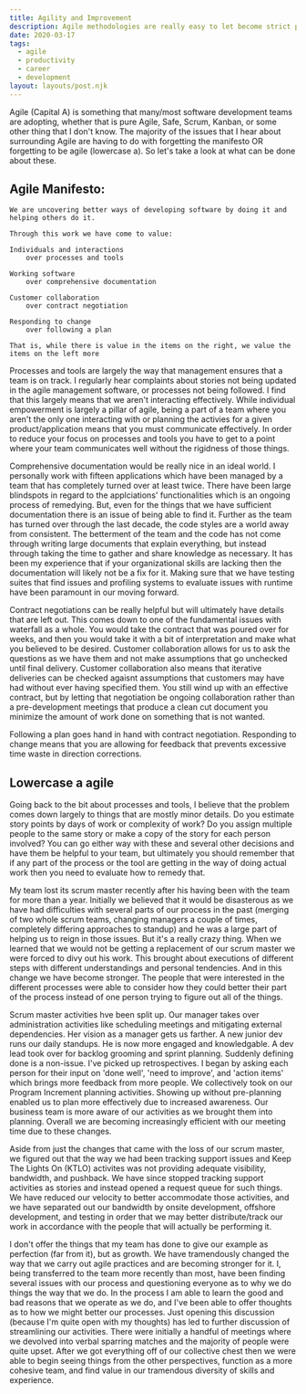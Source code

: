 ```yaml
---  
title: Agility and Improvement  
description: Agile methodologies are really easy to let become strict process instead of dynamic workflow  
date: 2020-03-17  
tags:  
  - agile  
  - productivity
  - career
  - development  
layout: layouts/post.njk  
---  
```


Agile (Capital A) is something that many/most software development teams are adopting, whether that is pure Agile, Safe, Scrum, Kanban, or some other thing that I don't know. The majority of the issues that I hear about surrounding Agile are having to do with forgetting the manifesto OR forgetting to be agile (lowercase a). So let's take a look at what can be done about these.

## Agile Manifesto:
```
We are uncovering better ways of developing software by doing it and helping others do it.

Through this work we have come to value:

Individuals and interactions 
	over processes and tools

Working software 
	over comprehensive documentation

Customer collaboration 
	over contract negotiation

Responding to change 
	over following a plan

That is, while there is value in the items on the right, we value the items on the left more
```

Processes and tools are largely the way that management ensures that a team is on track. I regularly hear complaints about stories not being updated in the agile management software, or processes not being followed. I find that this largely means that we aren't interacting effectively. While individual empowerment is largely a pillar of agile, being a part of a team where you aren't the only one interacting with or planning the activies for a given product/application means that you must communicate effectively. In order to reduce your focus on processes and tools you have to get to a point where your team communicates well without the rigidness of those things.

Comprehensive documentation would be really nice in an ideal world. I personally work with fifteen applications which have been managed by a team that has completely turned over at least twice. There have been large blindspots in regard to the applciations' functionalities which is an ongoing process of remedying. But, even for the things that we have sufficient documentation there is an issue of being able to find it. Further as the team has turned over through the last decade, the code styles are a world away from consistent. The betterment of the team and the code has not come through writing large documents that explain everything, but instead through taking the time to gather and share knowledge as necessary. It has been my experience that if your organizational skills are lacking then the documentation will likely not be a fix for it. Making sure that we have testing suites that find issues and profiling systems to evaluate issues with runtime have been paramount in our moving forward. 

Contract negotiations can be really helpful but will ultimately have details that are left out. This comes down to one of the fundamental issues with waterfall as a whole. You would take the contract that was poured over for weeks, and then you would take it with a bit of interpretation and make what you believed to be desired. Customer collaboration allows for us to ask the questions as we have them and not make assumptions that go unchecked until final delivery. Customer collaboration also means that iterative deliveries can be checked agaisnt assumptions that customers may have had without ever having specified them. You still wind up with an effective contract, but by letting that negotiation be ongoing collaboration rather than a pre-development meetings that produce a clean cut document you minimize the amount of work done on something that is not wanted. 

Following a plan goes hand in hand with contract negotiation. Responding to change means that you are allowing for feedback that prevents excessive time waste in direction corrections. 

## Lowercase a agile

Going back to the bit about processes and tools, I believe that the problem comes down largely to things that are mostly minor details. Do you estimate story points by days of work or complexity of work? Do you assign multiple people to the same story or make a copy of the story for each person involved? You can go either way with these and several other decisions and have them be helpful to your team, but ultimately you should remember that if any part of the process or the tool are getting in the way of doing actual work then you need to evaluate how to remedy that. 

My team lost its scrum master recently after his having been with the team for more than a year. Initially we believed that it would be disasterous as we have had difficulties with several parts of our process in the past (merging of two whole scrum teams, changing managers a couple of times, completely differing approaches to standup) and he was a large part of helping us to reign in those issues. But it's a really crazy thing. When we learned that we would not be getting a replacement of our scrum master we were forced to divy out his work. This brought about executions of different steps with different understandings and personal tendencies. And in this change we have become stronger. The people that were interested in the different processes were able to consider how they could better their part of the process instead of one person trying to figure out all of the things. 

Scrum master activities hve been split up. Our manager takes over administration activities like scheduling meetings and mitigating external dependencies. Her vision as a manager gets us farther.  A new junior dev runs our daily standups. He is now more engaged and knowledgable. A dev lead took over for backlog grooming and sprint planning. Suddenly defining done is a non-issue. I've picked up retrospectives. I began by asking each person for their input on 'done well', 'need to improve', and 'action items' which brings more feedback from more people. We collectively took on our Program Increment planning activities. Showing up without pre-planning enabled us to plan more effectively due to increased awareness. Our business team is more aware of our activities as we brought them into planning. Overall we are becoming increasingly efficient with our meeting time due to these changes. 

Aside from just the changes that came with the loss of our scrum master, we figured out that the way we had been tracking support issues and Keep The Lights On (KTLO) activites was not providing adequate visibility, bandwidth, and pushback. We have since stopped tracking support activities as stories and instead opened a request queue for such things. We have reduced our velocity to better accommodate those activities, and we have separated out our bandwidth by onsite development, offshore development, and testing in order that we may better distribute/track our work in accordance with the people that will actually be performing it.

I don't offer the things that my team has done to give our example as perfection (far from it), but as growth. We have tramendously changed the way that we carry out agile practices and are becoming stronger for it. I, being transferred to the team more recently than most, have been finding several issues with our process and questioning everyone as to why we do things the way that we do. In the process I am able to learn the good and bad reasons that we operate as we do, and I've been able to offer thoughts as to how we might better our processes. Just opening this discussion (because I'm quite open with my thoughts) has led to further discussion of streamlining our activities. There were initially a handful of meetings where we devolved into verbal sparring matches and the majority of people were quite upset. After we got everything off of our collective chest then we were able to begin seeing things from the other perspectives, function as a more cohesive team, and find value in our tramendous diversity of skills and experience.

